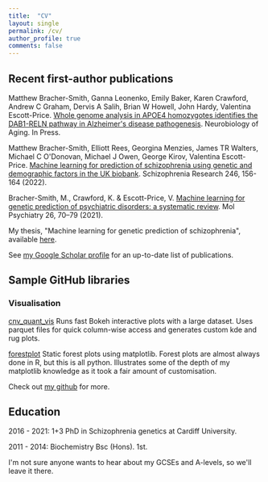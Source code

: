 ```yaml
---
title:  "CV"
layout: single
permalink: /cv/
author_profile: true
comments: false
---
```


## Recent first-author publications

Matthew Bracher-Smith, Ganna Leonenko, Emily Baker, Karen Crawford, Andrew C Graham, Dervis A Salih, Brian W Howell, John Hardy, Valentina Escott-Price. [Whole genome analysis in APOE4 homozygotes identifies the DAB1-RELN pathway in Alzheimer's disease pathogenesis](https://www.medrxiv.org/content/10.1101/2022.04.28.22274418v1). Neurobiology of Aging. In Press.

Matthew Bracher-Smith, Elliott Rees, Georgina Menzies, James TR Walters, Michael C O'Donovan, Michael J Owen, George Kirov, Valentina Escott-Price. [Machine learning for prediction of schizophrenia using genetic and demographic factors in the UK biobank](https://www.sciencedirect.com/science/article/pii/S0920996422002407). Schizophrenia Research 246, 156-164 (2022).

Bracher-Smith, M., Crawford, K. & Escott-Price, V. [Machine learning for genetic prediction of psychiatric disorders: a systematic review](https://doi.org/10.1038/s41380-020-0825-2). Mol Psychiatry 26, 70–79 (2021).

My thesis, "Machine learning for genetic prediction of schizophrenia", available [here](https://orca.cardiff.ac.uk/143840/).

See [my Google Scholar profile](https://scholar.google.com/citations?user=iRjM5gsAAAAJ&hl=en) for an up-to-date list of publications.

## Sample GitHub libraries
### Visualisation
[cnv_quant_vis](https://github.com/seafloor/cnv_quant_vis) Runs fast Bokeh interactive plots with a large dataset. Uses parquet files for quick column-wise access and generates custom kde and rug plots.

[forestplot](https://github.com/seafloor/forestplot) Static forest plots using matplotlib. Forest plots are almost always done in R, but this is all python. Illustrates some of the depth of my matplotlib knowledge as it took a fair amount of customisation.

Check out [my github](https://github.com/seafloor) for more.

## Education

2016 - 2021: 1+3 PhD in Schizophrenia genetics at Cardiff University.

2011 - 2014: Biochemistry Bsc (Hons). 1st.

I'm not sure anyone wants to hear about my GCSEs and A-levels, so we'll leave it there.
